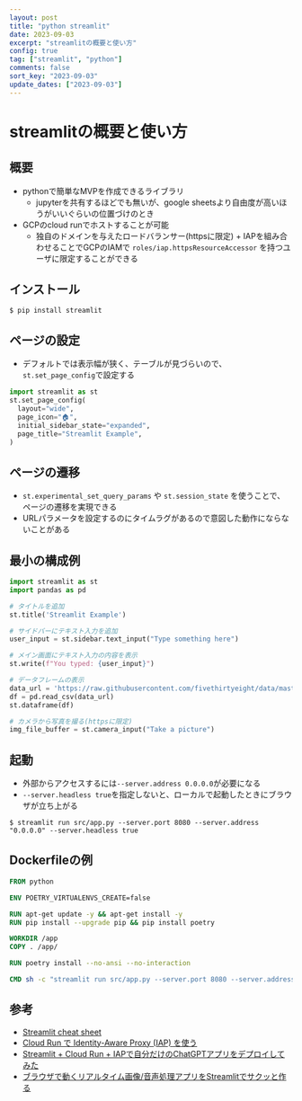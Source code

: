```yaml
---
layout: post
title: "python streamlit"
date: 2023-09-03
excerpt: "streamlitの概要と使い方"
config: true
tag: ["streamlit", "python"]
comments: false
sort_key: "2023-09-03"
update_dates: ["2023-09-03"]
---
```


# streamlitの概要と使い方

## 概要
 - pythonで簡単なMVPを作成できるライブラリ
   - jupyterを共有するほどでも無いが、google sheetsより自由度が高いほうがいいぐらいの位置づけのとき
 - GCPのcloud runでホストすることが可能
   - 独自のドメインを与えたロードバランサー(httpsに限定) + IAPを組み合わせることでGCPのIAMで `roles/iap.httpsResourceAccessor` を持つユーザに限定することができる

## インストール

```console
$ pip install streamlit
```

## ページの設定
 - デフォルトでは表示幅が狭く、テーブルが見づらいので、`st.set_page_config`で設定する

```python
import streamlit as st
st.set_page_config(
  layout="wide",
  page_icon="🏠",
  initial_sidebar_state="expanded",
  page_title="Streamlit Example",
)
```

## ページの遷移
 - `st.experimental_set_query_params` や `st.session_state` を使うことで、ページの遷移を実現できる
 - URLパラメータを設定するのにタイムラグがあるので意図した動作にならないことがある

## 最小の構成例

```python
import streamlit as st
import pandas as pd

# タイトルを追加
st.title('Streamlit Example')

# サイドバーにテキスト入力を追加
user_input = st.sidebar.text_input("Type something here")

# メイン画面にテキスト入力の内容を表示
st.write(f"You typed: {user_input}")

# データフレームの表示
data_url = 'https://raw.githubusercontent.com/fivethirtyeight/data/master/airline-safety/airline-safety.csv'
df = pd.read_csv(data_url)
st.dataframe(df)

# カメラから写真を撮る(httpsに限定)
img_file_buffer = st.camera_input("Take a picture")
```

## 起動
 - 外部からアクセスするには`--server.address 0.0.0.0`が必要になる
 - `--server.headless true`を指定しないと、ローカルで起動したときにブラウザが立ち上がる

```console
$ streamlit run src/app.py --server.port 8080 --server.address "0.0.0.0" --server.headless true
```

## Dockerfileの例

```dockerfile
FROM python

ENV POETRY_VIRTUALENVS_CREATE=false

RUN apt-get update -y && apt-get install -y
RUN pip install --upgrade pip && pip install poetry

WORKDIR /app
COPY . /app/

RUN poetry install --no-ansi --no-interaction

CMD sh -c "streamlit run src/app.py --server.port 8080 --server.address 0.0.0.0"
```

## 参考
 - [Streamlit cheat sheet](https://cheat-sheet.streamlit.app)
 - [Cloud Run で Identity-Aware Proxy (IAP) を使う](https://zenn.dev/ww24/articles/19099c85febe0d)
 - [Streamlit + Cloud Run + IAPで自分だけのChatGPTアプリをデプロイしてみた](https://qiita.com/suzuki_sh/items/fb7a21426043d8520dbe)
 - [ブラウザで動くリアルタイム画像/音声処理アプリをStreamlitでサクッと作る](https://zenn.dev/whitphx/articles/streamlit-realtime-cv-app)
